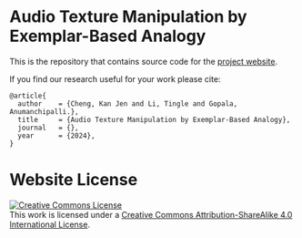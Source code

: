 # Audio Texture Manipulation by Exemplar-Based Analogy

This is the repository that contains source code for the [project website](https://berkeley-speech-group.github.io/audio-texture-analogy/).

If you find our research useful for your work please cite:
```
@article{
  author    = {Cheng, Kan Jen and Li, Tingle and Gopala, Anumanchipalli.},
  title     = {Audio Texture Manipulation by Exemplar-Based Analogy},
  journal   = {},
  year      = {2024},
}
```

# Website License
<a rel="license" href="http://creativecommons.org/licenses/by-sa/4.0/"><img alt="Creative Commons License" style="border-width:0" src="https://i.creativecommons.org/l/by-sa/4.0/88x31.png" /></a><br />This work is licensed under a <a rel="license" href="http://creativecommons.org/licenses/by-sa/4.0/">Creative Commons Attribution-ShareAlike 4.0 International License</a>.

